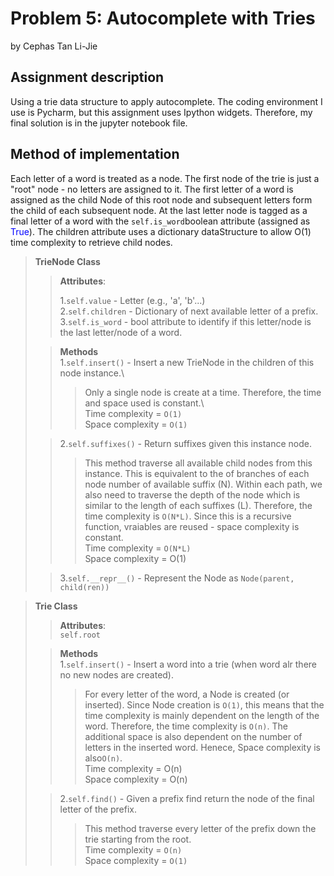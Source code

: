 # Problem 5: Autocomplete with Tries
by Cephas Tan Li-Jie
## Assignment description
Using a trie data structure to apply autocomplete. The coding environment I use is Pycharm, 
but this assignment uses Ipython widgets. Therefore, my final solution is in the jupyter notebook file.  

## Method of implementation
Each letter of a word is treated as a node. The first node of the trie is just
a "root" node - no letters are assigned to it. The first letter of a word is assigned as
the child Node of this root node and subsequent letters form the child of each subsequent node.
At the last letter node is tagged as a final letter of a word with the `self.is_word`boolean attribute 
(assigned as <span style="color:blue">True</span>). The children attribute uses a dictionary dataStructure to allow
O(1) time complexity to retrieve child nodes.

>**TrieNode Class**
>> **Attributes**:
>>
>> 1.`self.value` - Letter (e.g., 'a', 'b'...)\
>> 2.`self.children` - Dictionary of next available letter of a prefix.\
>> 3.`self.is_word` - bool attribute to identify if this letter/node is the last letter/node of a word.
> 
>> **Methods**\
>> 1.`self.insert()` - Insert a new TrieNode in the children of this node instance.\ 
>>>Only a single node is create at a time. Therefore, the time and space used is constant.\  
>>>Time complexity = `O(1)`\
>>> Space complexity = `O(1)`
> 
>> 2.`self.suffixes()` - Return suffixes given this instance node.
>>> This method traverse all available child nodes from this instance. This is equivalent to the 
>>> of branches of each node number of available suffix (N). Within each path, we also need to traverse the depth
>>> of the node which is similar to the length of each suffixes (L). Therefore,
>>> the time complexity is `O(N*L)`.
>>> Since this is a recursive function, vraiables are reused - space complexity is constant.\
>>>Time complexity = `O(N*L)`\
>>>Space complexity = O(1)
> 
>> 3.`self.__repr__()` - Represent the Node as `Node(parent, child(ren))`

>**Trie Class**
>> **Attributes**:\
>>`self.root`
> 
>> **Methods**\
>> 1.`self.insert()` - Insert a word into a trie (when word alr there no new nodes are created). 
>>> For every letter of the word, a Node is created (or inserted). Since Node creation is `O(1)`, 
>>> this means that the time complexity is mainly dependent on the length of the word. Therefore,
>>> the time complexity is `O(n)`. The additional space is also dependent on the number of letters
>>> in the inserted word. Henece, Space complexity is also`O(n)`.\
>>> Time complexity = O(n) \
>>> Space complexity = O(n) 
> 
>> 2.`self.find()` - Given a prefix find return the node of the final letter of the prefix. 
>>> This method traverse every letter of the prefix down the trie starting from the root.\
>>> Time complexity = `O(n)`\
>>> Space complexity = `O(1)`